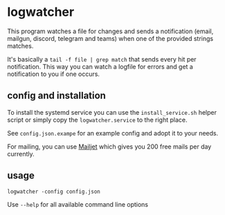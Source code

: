 # logwatcher

This program watches a file for changes and sends a notification (email, mailgun, discord, telegram and teams) when
one of the provided strings matches.

It's basically a `tail -f file | grep match` that sends every hit per notification.
This way you can watch a logfile for errors and get a notification to you if one occurs.

## config and installation

To install the systemd service you can use the `install_service.sh` helper script or simply copy
the `logwatcher.service` to the right place.

See `config.json.exampe` for an example config and adopt it to your needs.

For mailing, you can use [Mailjet](https://www.mailjet.com/) which gives you 200 free mails per day currently.

## usage

`logwatcher -config config.json`

Use `--help` for all available command line options
